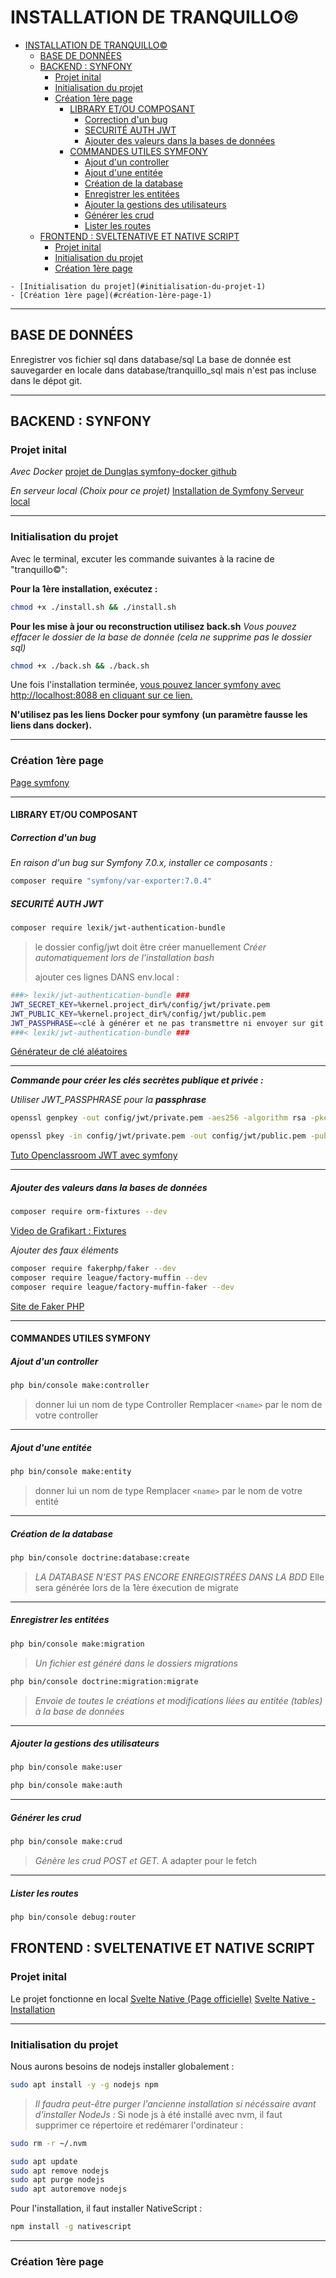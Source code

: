 # INSTALLATION DE TRANQUILLO©

<!-- TOC -->

- [INSTALLATION DE TRANQUILLO©](#installation-de-tranquillo)
  - [BASE DE DONNÉES](#base-de-données)
  - [BACKEND : SYNFONY](#backend--synfony)
    - [Projet inital](#projet-inital)
    - [Initialisation du projet](#initialisation-du-projet)
    - [Création 1ère page](#création-1ère-page)
      - [LIBRARY ET/OU COMPOSANT](#library-etou-composant)
        - [Correction d'un bug](#correction-dun-bug)
        - [SECURITÉ AUTH JWT](#securité-auth-jwt)
        - [Ajouter des valeurs dans la bases de données](#ajouter-des-valeurs-dans-la-bases-de-données)
      - [COMMANDES UTILES SYMFONY](#commandes-utiles-symfony)
        - [Ajout d'un controller](#ajout-dun-controller)
        - [Ajout d'une entitée](#ajout-dune-entitée)
        - [Création de la database](#création-de-la-database)
        - [Enregistrer les entitées](#enregistrer-les-entitées)
        - [Ajouter la gestions des utilisateurs](#ajouter-la-gestions-des-utilisateurs)
        - [Générer les crud](#générer-les-crud)
        - [Lister les routes](#lister-les-routes)
  - [FRONTEND : SVELTENATIVE ET NATIVE SCRIPT](#frontend--sveltenative-et-native-script)
    - [Projet inital](#projet-inital-1)
    - [Initialisation du projet](#initialisation-du-projet-1)
    - [Création 1ère page](#création-1ère-page-1)

<!-- /TOC -->

    - [Initialisation du projet](#initialisation-du-projet-1)
    - [Création 1ère page](#création-1ère-page-1)

<!-- /TOC -->

---

## BASE DE DONNÉES

Enregistrer vos fichier sql dans database/sql
La base de donnée est sauvegarder en locale dans database/tranquillo_sql mais n'est pas incluse dans le dépot git.

---

## BACKEND : SYNFONY

### Projet inital

_Avec Docker_
[projet de Dunglas symfony-docker github](https://github.com/dunglas/symfony-docker/)

_En serveur local (Choix pour ce projet)_
[Installation de Symfony Serveur local](https://grafikart.fr/tutoriels/installation-symfony-2180)

---

### Initialisation du projet

Avec le terminal, excuter les commande suivantes à la racine de "tranquillo©":

**Pour la 1ère installation, exécutez :**

```bash
chmod +x ./install.sh && ./install.sh
```

**Pour les mise à jour ou reconstruction utilisez back.sh**
_Vous pouvez effacer le dossier de la base de donnée_
_(cela ne supprime pas le dossier sql)_

```bash
chmod +x ./back.sh && ./back.sh
```

Une fois l'installation terminée, [vous pouvez lancer symfony avec http://localhost:8088 en cliquant sur ce lien.](http://localhost:8088)

**N'utilisez pas les liens Docker pour symfony**
**(un paramètre fausse les liens dans docker).**

---

### Création 1ère page

[Page symfony](https://symfony.com/doc/current/page_creation.html)

---

#### LIBRARY ET/OU COMPOSANT

##### Correction d'un bug

_En raison d'un bug sur Symfony 7.0.x, installer ce composants :_

```bash
composer require "symfony/var-exporter:7.0.4"
```

##### SECURITÉ AUTH JWT

```bash
composer require lexik/jwt-authentication-bundle
```

> le dossier config/jwt doit être créer manuellement
> _Créer automatiquement lors de l'installation bash_
>
> ajouter ces lignes DANS env.local :

```bash
###> lexik/jwt-authentication-bundle ###
JWT_SECRET_KEY=%kernel.project_dir%/config/jwt/private.pem
JWT_PUBLIC_KEY=%kernel.project_dir%/config/jwt/public.pem
JWT_PASSPHRASE=<clé à générer et ne pas transmettre ni envoyer sur git et dépot distant>
###< lexik/jwt-authentication-bundle ###
```

[Générateur de clé aléatoires](https://pwpush.com/fr/pages/generate_key)

---

**_Commande pour créer les clés secrètes publique et privée :_**

_Utiliser JWT_PASSPHRASE pour la **passphrase**_

```bash
openssl genpkey -out config/jwt/private.pem -aes256 -algorithm rsa -pkeyopt rsa_keygen_bits:4096
```

```bash
openssl pkey -in config/jwt/private.pem -out config/jwt/public.pem -pubout
```

[Tuto Openclassroom JWT avec symfony](https://openclassrooms.com/fr/courses/7709361-construisez-une-api-rest-avec-symfony/7795148-authentifiez-et-autorisez-les-utilisateurs-de-l-api-avec-jwt#/id/r-7795140)

---

##### Ajouter des valeurs dans la bases de données

```bash
composer require orm-fixtures --dev
```

[Video de Grafikart : Fixtures](https://grafikart.fr/tutoriels/symfony-fixtures-2198)

_Ajouter des faux éléments_

```bash
composer require fakerphp/faker --dev
composer require league/factory-muffin --dev
composer require league/factory-muffin-faker --dev
```

[Site de Faker PHP](https://fakerphp.github.io/)

---

#### COMMANDES UTILES SYMFONY

##### Ajout d'un controller

```bash
php bin/console make:controller
```

> donner lui un nom de type <name>Controller
> Remplacer `<name>` par le nom de votre controller

---

##### Ajout d'une entitée

```bash
php bin/console make:entity
```

> donner lui un nom de type <name>
> Remplacer `<name>` par le nom de votre entité

---

##### Création de la database

```bash
php bin/console doctrine:database:create
```

> _LA DATABASE N'EST PAS ENCORE ENREGISTRÉES DANS LA BDD_
> Elle sera générée lors de la 1ère éxecution de migrate

---

##### Enregistrer les entitées

```bash
php bin/console make:migration
```

> _Un fichier est généré dans le dossiers migrations_

```bash
php bin/console doctrine:migration:migrate
```

> _Envoie de toutes le créations et modifications liées au entitée (tables) à la base de données_

---

##### Ajouter la gestions des utilisateurs

```bash
php bin/console make:user
```

```bash
php bin/console make:auth
```

---

##### Générer les crud

```bash
php bin/console make:crud
```

> _Génère les crud POST et GET._
> A adapter pour le fetch

---

##### Lister les routes

```bash
php bin/console debug:router
```

## FRONTEND : SVELTENATIVE ET NATIVE SCRIPT

### Projet inital

Le projet fonctionne en local
[Svelte Native (Page officielle)](https://svelte-native.technology/)
[Svelte Native - Installation](https://svelte-native.technology/blog/svelte-native-quick-start)

---

### Initialisation du projet

Nous aurons besoins de nodejs installer globalement :

```bash
sudo apt install -y -g nodejs npm
```

> _Il faudra peut-être purger l'ancienne installation si nécéssaire avant d'installer NodeJs :_
> Si node js à été installé avec nvm, il faut supprimer ce répertoire et redémarer l'ordinateur :

```bash
sudo rm -r ~/.nvm
```

```bash
sudo apt update
sudo apt remove nodejs
sudo apt purge nodejs
sudo apt autoremove nodejs
```

Pour l'installation, il faut installer NativeScript :

```bash
npm install -g nativescript
```

---

### Création 1ère page

